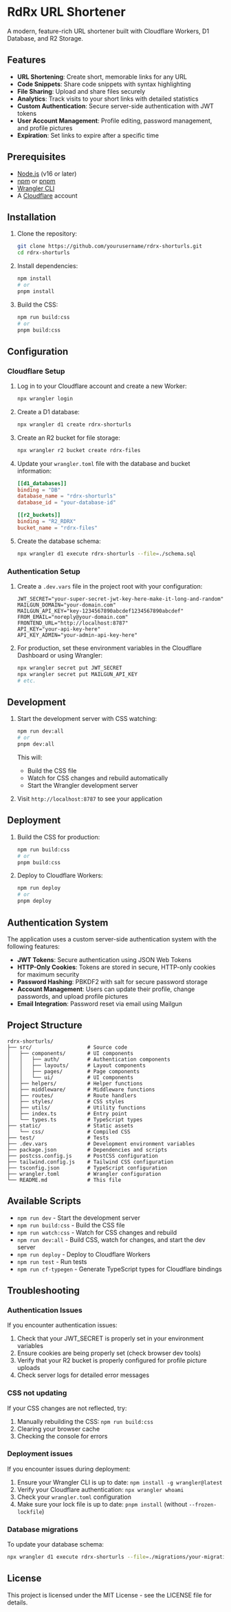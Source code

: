 # RdRx URL Shortener

A modern, feature-rich URL shortener built with Cloudflare Workers, D1 Database, and R2 Storage.

## Features

- **URL Shortening**: Create short, memorable links for any URL
- **Code Snippets**: Share code snippets with syntax highlighting
- **File Sharing**: Upload and share files securely
- **Analytics**: Track visits to your short links with detailed statistics
- **Custom Authentication**: Secure server-side authentication with JWT tokens
- **User Account Management**: Profile editing, password management, and profile pictures
- **Expiration**: Set links to expire after a specific time

## Prerequisites

- [Node.js](https://nodejs.org/) (v16 or later)
- [npm](https://www.npmjs.com/) or [pnpm](https://pnpm.io/)
- [Wrangler CLI](https://developers.cloudflare.com/workers/wrangler/install-and-update/)
- A [Cloudflare](https://www.cloudflare.com/) account

## Installation

1. Clone the repository:

   ```bash
   git clone https://github.com/yourusername/rdrx-shorturls.git
   cd rdrx-shorturls
   ```

2. Install dependencies:

   ```bash
   npm install
   # or
   pnpm install
   ```

3. Build the CSS:
   ```bash
   npm run build:css
   # or
   pnpm build:css
   ```

## Configuration

### Cloudflare Setup

1. Log in to your Cloudflare account and create a new Worker:

   ```bash
   npx wrangler login
   ```

2. Create a D1 database:

   ```bash
   npx wrangler d1 create rdrx-shorturls
   ```

3. Create an R2 bucket for file storage:

   ```bash
   npx wrangler r2 bucket create rdrx-files
   ```

4. Update your `wrangler.toml` file with the database and bucket information:

   ```toml
   [[d1_databases]]
   binding = "DB"
   database_name = "rdrx-shorturls"
   database_id = "your-database-id"

   [[r2_buckets]]
   binding = "R2_RDRX"
   bucket_name = "rdrx-files"
   ```

5. Create the database schema:
   ```bash
   npx wrangler d1 execute rdrx-shorturls --file=./schema.sql
   ```

### Authentication Setup

1. Create a `.dev.vars` file in the project root with your configuration:

   ```
   JWT_SECRET="your-super-secret-jwt-key-here-make-it-long-and-random"
   MAILGUN_DOMAIN="your-domain.com"
   MAILGUN_API_KEY="key-1234567890abcdef1234567890abcdef"
   FROM_EMAIL="noreply@your-domain.com"
   FRONTEND_URL="http://localhost:8787"
   API_KEY="your-api-key-here"
   API_KEY_ADMIN="your-admin-api-key-here"
   ```

2. For production, set these environment variables in the Cloudflare Dashboard or using Wrangler:
   ```bash
   npx wrangler secret put JWT_SECRET
   npx wrangler secret put MAILGUN_API_KEY
   # etc.
   ```

## Development

1. Start the development server with CSS watching:

   ```bash
   npm run dev:all
   # or
   pnpm dev:all
   ```

   This will:

   - Build the CSS file
   - Watch for CSS changes and rebuild automatically
   - Start the Wrangler development server

2. Visit `http://localhost:8787` to see your application

## Deployment

1. Build the CSS for production:

   ```bash
   npm run build:css
   # or
   pnpm build:css
   ```

2. Deploy to Cloudflare Workers:

   ```bash
   npm run deploy
   # or
   pnpm deploy
   ```

## Authentication System

The application uses a custom server-side authentication system with the following features:

- **JWT Tokens**: Secure authentication using JSON Web Tokens
- **HTTP-Only Cookies**: Tokens are stored in secure, HTTP-only cookies for maximum security
- **Password Hashing**: PBKDF2 with salt for secure password storage
- **Account Management**: Users can update their profile, change passwords, and upload profile pictures
- **Email Integration**: Password reset via email using Mailgun

## Project Structure

```
rdrx-shorturls/
├── src/                  # Source code
│   ├── components/       # UI components
│   │   ├── auth/         # Authentication components
│   │   ├── layouts/      # Layout components
│   │   ├── pages/        # Page components
│   │   └── ui/           # UI components
│   ├── helpers/          # Helper functions
│   ├── middleware/       # Middleware functions
│   ├── routes/           # Route handlers
│   ├── styles/           # CSS styles
│   ├── utils/            # Utility functions
│   ├── index.ts          # Entry point
│   └── types.ts          # TypeScript types
├── static/               # Static assets
│   └── css/              # Compiled CSS
├── test/                 # Tests
├── .dev.vars             # Development environment variables
├── package.json          # Dependencies and scripts
├── postcss.config.js     # PostCSS configuration
├── tailwind.config.js    # Tailwind CSS configuration
├── tsconfig.json         # TypeScript configuration
├── wrangler.toml         # Wrangler configuration
└── README.md             # This file
```

## Available Scripts

- `npm run dev` - Start the development server
- `npm run build:css` - Build the CSS file
- `npm run watch:css` - Watch for CSS changes and rebuild
- `npm run dev:all` - Build CSS, watch for changes, and start the dev server
- `npm run deploy` - Deploy to Cloudflare Workers
- `npm run test` - Run tests
- `npm run cf-typegen` - Generate TypeScript types for Cloudflare bindings

## Troubleshooting

### Authentication Issues

If you encounter authentication issues:

1. Check that your JWT_SECRET is properly set in your environment variables
2. Ensure cookies are being properly set (check browser dev tools)
3. Verify that your R2 bucket is properly configured for profile picture uploads
4. Check server logs for detailed error messages

### CSS not updating

If your CSS changes are not reflected, try:

1. Manually rebuilding the CSS: `npm run build:css`
2. Clearing your browser cache
3. Checking the console for errors

### Deployment issues

If you encounter issues during deployment:

1. Ensure your Wrangler CLI is up to date: `npm install -g wrangler@latest`
2. Verify your Cloudflare authentication: `npx wrangler whoami`
3. Check your `wrangler.toml` configuration
4. Make sure your lock file is up to date: `pnpm install` (without `--frozen-lockfile`)

### Database migrations

To update your database schema:

```bash
npx wrangler d1 execute rdrx-shorturls --file=./migrations/your-migration.sql
```

## License

This project is licensed under the MIT License - see the LICENSE file for details.
